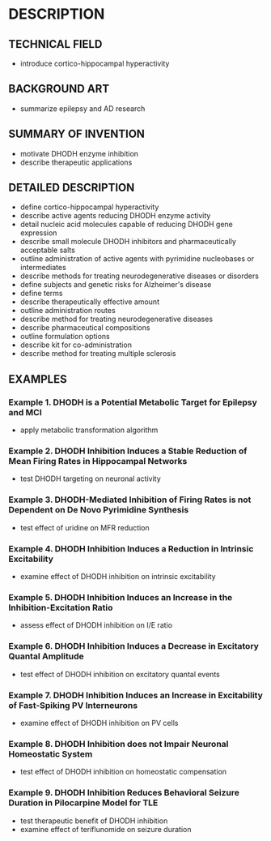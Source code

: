 # DESCRIPTION

## TECHNICAL FIELD

- introduce cortico-hippocampal hyperactivity

## BACKGROUND ART

- summarize epilepsy and AD research

## SUMMARY OF INVENTION

- motivate DHODH enzyme inhibition
- describe therapeutic applications

## DETAILED DESCRIPTION

- define cortico-hippocampal hyperactivity
- describe active agents reducing DHODH enzyme activity
- detail nucleic acid molecules capable of reducing DHODH gene expression
- describe small molecule DHODH inhibitors and pharmaceutically acceptable salts
- outline administration of active agents with pyrimidine nucleobases or intermediates
- describe methods for treating neurodegenerative diseases or disorders
- define subjects and genetic risks for Alzheimer's disease
- define terms
- describe therapeutically effective amount
- outline administration routes
- describe method for treating neurodegenerative diseases
- describe pharmaceutical compositions
- outline formulation options
- describe kit for co-administration
- describe method for treating multiple sclerosis

## EXAMPLES

### Example 1. DHODH is a Potential Metabolic Target for Epilepsy and MCI

- apply metabolic transformation algorithm

### Example 2. DHODH Inhibition Induces a Stable Reduction of Mean Firing Rates in Hippocampal Networks

- test DHODH targeting on neuronal activity

### Example 3. DHODH-Mediated Inhibition of Firing Rates is not Dependent on De Novo Pyrimidine Synthesis

- test effect of uridine on MFR reduction

### Example 4. DHODH Inhibition Induces a Reduction in Intrinsic Excitability

- examine effect of DHODH inhibition on intrinsic excitability

### Example 5. DHODH Inhibition Induces an Increase in the Inhibition-Excitation Ratio

- assess effect of DHODH inhibition on I/E ratio

### Example 6. DHODH Inhibition Induces a Decrease in Excitatory Quantal Amplitude

- test effect of DHODH inhibition on excitatory quantal events

### Example 7. DHODH Inhibition Induces an Increase in Excitability of Fast-Spiking PV Interneurons

- examine effect of DHODH inhibition on PV cells

### Example 8. DHODH Inhibition does not Impair Neuronal Homeostatic System

- test effect of DHODH inhibition on homeostatic compensation

### Example 9. DHODH Inhibition Reduces Behavioral Seizure Duration in Pilocarpine Model for TLE

- test therapeutic benefit of DHODH inhibition
- examine effect of teriflunomide on seizure duration

